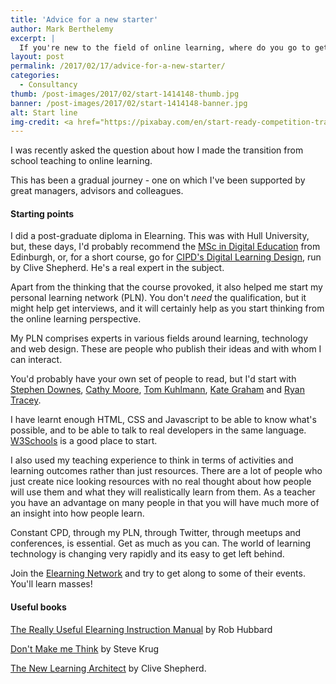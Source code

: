 ```yaml
---
title: 'Advice for a new starter'
author: Mark Berthelemy
excerpt: |
  If you're new to the field of online learning, where do you go to get started?
layout: post
permalink: /2017/02/17/advice-for-a-new-starter/
categories:
  - Consultancy
thumb: /post-images/2017/02/start-1414148-thumb.jpg
banner: /post-images/2017/02/start-1414148-banner.jpg
alt: Start line
img-credit: <a href="https://pixabay.com/en/start-ready-competition-track-1414148/" target="_blank">Pixabay</a>
---
```

I was recently asked the question about how I made the transition from school teaching to online learning.

This has been a gradual journey - one on which I've been supported by great managers, advisors and colleagues.

#### Starting points

I did a post-graduate diploma in Elearning. This was with Hull University, but, these days, I'd probably recommend the <a href="http://digital.education.ed.ac.uk/" target="_blank">MSc in Digital Education</a> from Edinburgh, or, for a short course, go for <a href="http://shop.cipd.co.uk/shop/cipd-training/courses/learning-talent/digital-learning-design-programme" target="_blank">CIPD's Digital Learning Design</a>, run by Clive Shepherd. He's a real expert in the subject.

Apart from the thinking that the course provoked, it also helped me start my personal learning network (PLN). You don't *need* the qualification, but it might help get interviews, and it will certainly help as you start thinking from the online learning perspective.

My PLN comprises experts in various fields around learning, technology and web design. These are people who publish their ideas and with whom I can interact.

You'd probably have your own set of people to read, but I'd start with <a href="http://www.downes.ca/" target="_blank" target="_blank">Stephen Downes</a>, <a href="http://blog.cathy-moore.com/" target="_blank">Cathy Moore</a>, <a href="https://blogs.articulate.com/rapid-elearning/" target="_blank">Tom Kuhlmann</a>, <a href="https://kategraham23.wordpress.com/" target="_blank">Kate Graham</a> and <a href="https://ryan2point0.wordpress.com/" target="_blank">Ryan Tracey</a>.

I have learnt enough HTML, CSS and Javascript to be able to know what's possible, and to be able to talk to real developers in the same language. <a href="https://www.w3schools.com/html/" target="_blank">W3Schools</a> is a good place to start.

I also used my teaching experience to think in terms of activities and learning outcomes rather than just resources. There are a lot of people who just create nice looking resources with no real thought about how people will use them and what they will realistically learn from them. As a teacher you have an advantage on many people in that you will have much more of an insight into how people learn.

Constant CPD, through my PLN, through Twitter, through meetups and conferences, is essential. Get as much as you can. The world of learning technology is changing very rapidly and its easy to get left behind.

Join the <a href="https://www.elearningnetwork.org/" target="_blank">Elearning Network</a> and try to get along to some of their events. You'll learn masses!

#### Useful books

<a href="https://www.amazon.co.uk/Really-Useful-eLearning-Instruction-Manual/dp/1118375890" target="_blank">The Really Useful Elearning Instruction Manual</a> by Rob Hubbard

<a href="https://www.amazon.co.uk/Dont-Make-Me-Think-Usability/dp/0321344758" target="_blank">Don't Make me Think</a> by Steve Krug

<a href="https://www.amazon.co.uk/New-Learning-Architect-Clive-Shepherd-ebook/dp/B004J173XS" target="_blank">The New Learning Architect</a> by Clive Shepherd.